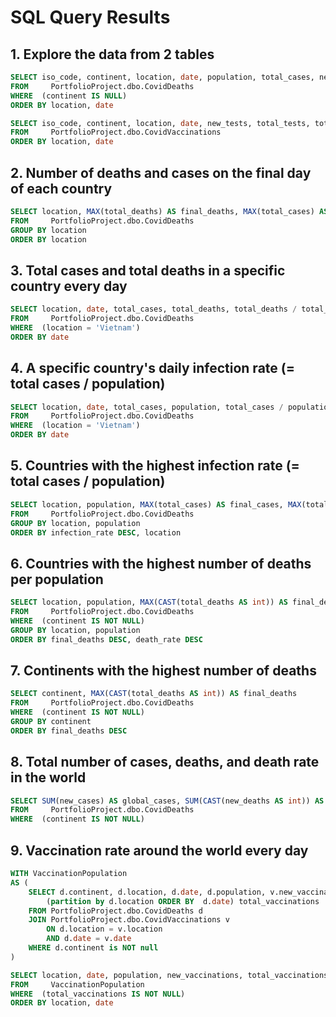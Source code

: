 # SQL Query Results

## 1. Explore the data from 2 tables
```sql
SELECT iso_code, continent, location, date, population, total_cases, new_cases, total_deaths, new_deaths
FROM     PortfolioProject.dbo.CovidDeaths
WHERE  (continent IS NULL)
ORDER BY location, date

SELECT iso_code, continent, location, date, new_tests, total_tests, total_vaccinations, new_vaccinations
FROM     PortfolioProject.dbo.CovidVaccinations
ORDER BY location, date
```

## 2. Number of deaths and cases on the final day of each country
```sql
SELECT location, MAX(total_deaths) AS final_deaths, MAX(total_cases) AS final_cases, MAX(total_deaths) / MAX(total_cases) * 100 AS final_death_rate
FROM     PortfolioProject.dbo.CovidDeaths
GROUP BY location
ORDER BY location
```

## 3. Total cases and total deaths in a specific country every day
```sql
SELECT location, date, total_cases, total_deaths, total_deaths / total_cases * 100 AS death_rate
FROM     PortfolioProject.dbo.CovidDeaths
WHERE  (location = 'Vietnam')
ORDER BY date
```

## 4.  A specific country's daily infection rate (= total cases / population)
```sql
SELECT location, date, total_cases, population, total_cases / population * 100 AS infection_rate
FROM     PortfolioProject.dbo.CovidDeaths
WHERE  (location = 'Vietnam')
ORDER BY date
```

## 5. Countries with the highest infection rate (= total cases / population)
```sql
SELECT location, population, MAX(total_cases) AS final_cases, MAX(total_cases) / population * 100 AS infection_rate
FROM     PortfolioProject.dbo.CovidDeaths
GROUP BY location, population
ORDER BY infection_rate DESC, location
```
	
## 6. Countries with the highest number of deaths per population
```sql
SELECT location, population, MAX(CAST(total_deaths AS int)) AS final_deaths, MAX(total_deaths) / population * 100 AS death_rate
FROM     PortfolioProject.dbo.CovidDeaths
WHERE  (continent IS NOT NULL)
GROUP BY location, population
ORDER BY final_deaths DESC, death_rate DESC
```
	
## 7. Continents with the highest number of deaths
```sql
SELECT continent, MAX(CAST(total_deaths AS int)) AS final_deaths
FROM     PortfolioProject.dbo.CovidDeaths
WHERE  (continent IS NOT NULL)
GROUP BY continent
ORDER BY final_deaths DESC
```
	
## 8. Total number of cases, deaths, and death rate in the world
```sql
SELECT SUM(new_cases) AS global_cases, SUM(CAST(new_deaths AS int)) AS global_deaths, SUM(CAST(new_deaths AS int)) / SUM(new_cases) * 100 AS global_death_rate
FROM     PortfolioProject.dbo.CovidDeaths
WHERE  (continent IS NOT NULL)
```
	
## 9. Vaccination rate around the world every day
```sql
WITH VaccinationPopulation
AS (
	SELECT d.continent, d.location, d.date, d.population, v.new_vaccinations, sum(CONVERT(int, new_vaccinations)) OVER 
		(partition by d.location ORDER BY  d.date) total_vaccinations
	FROM PortfolioProject.dbo.CovidDeaths d
	JOIN PortfolioProject.dbo.CovidVaccinations v 
		ON d.location = v.location
		AND d.date = v.date
	WHERE d.continent is NOT null
)

SELECT location, date, population, new_vaccinations, total_vaccinations, total_vaccinations / population * 100 AS vaccination_rate
FROM     VaccinationPopulation
WHERE  (total_vaccinations IS NOT NULL)
ORDER BY location, date
```
